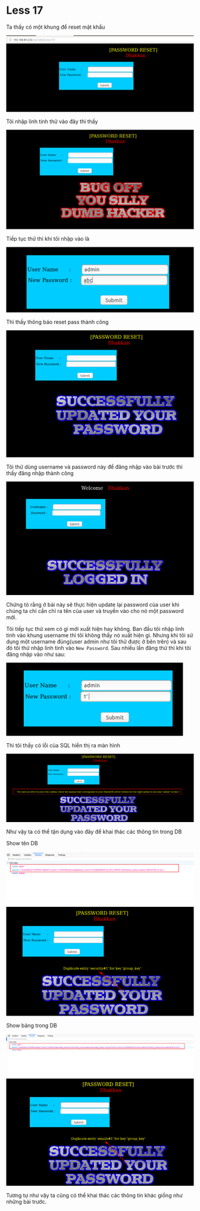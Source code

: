 # Less 17

Ta thấy có một khung để reset mật khẩu

![](../images/sqli-labs/Less-17/01.png)

Tôi nhập linh tinh thử vào đây thì thấy 

![](../images/sqli-labs/Less-17/02.png)

Tiếp tục thử thì khi tôi nhập vào là

![](../images/sqli-labs/Less-17/03.png)

Thì thấy thông báo reset pass thành công

![](../images/sqli-labs/Less-17/04.png)

Tôi thử dùng username và password này để đăng nhập vào bài trước thì thấy đăng nhập thành công

![](../images/sqli-labs/Less-17/05.png)

Chứng tỏ rằng ở bài này sẽ thực hiện update lại password của user khi chúng ta chỉ cần chỉ ra tên của user và truyền vào cho nó một password mới.

Tôi tiếp tục thử xem có gì mới xuất hiện hay không. Ban đầu tôi nhập linh tinh vào khung username thì tôi không thấy nó xuất hiện gì. Nhưng khi tôi sử dụng một username đúng(user admin như tôi thử được ở bên trên) và sau đó tôi thử nhập linh tinh vào `New Password`. Sau nhiều lần đăng thử thì khi tôi đăng nhập vào như sau:

![](../images/sqli-labs/Less-17/06.png)

Thì tôi thấy có lỗi của SQL hiển thị ra màn hình

![](../images/sqli-labs/Less-17/07.png)

Như vậy ta có thể tận dụng vào đây để khai thác các thông tin trong DB

Show tên DB

![](../images/sqli-labs/Less-17/08.png)

![](../images/sqli-labs/Less-17/09.png)

Show bảng trong DB

![](../images/sqli-labs/Less-17/11.png)

![](../images/sqli-labs/Less-17/10.png)

Tương tự như vậy ta cũng có thể khai thác các thông tin khác giống như những bài trước.

